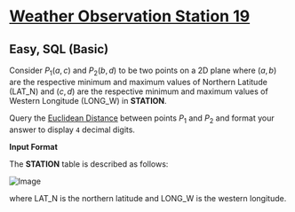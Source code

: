 # [Weather Observation Station 19](https://www.hackerrank.com/challenges/weather-observation-station-19/problem?isFullScreen=true)

## Easy, SQL (Basic)
Consider $P_1(a, c)$ and $P_2(b, d)$ to be two points on a 2D plane where $(a, b)$ are the respective minimum and maximum values of Northern Latitude (LAT_N) and $(c, d)$ are the respective minimum and maximum values of Western Longitude (LONG_W) in **STATION**.

Query the [Euclidean Distance](https://en.wikipedia.org/wiki/Euclidean_distance) between points $P_1$ and $P_2$ and format your answer to display `4` decimal digits.

**Input Format**

The **STATION** table is described as follows:

![Image](https://github.com/user-attachments/assets/d764f174-2c61-4117-abb5-f386e67ccba8)

where LAT_N is the northern latitude and LONG_W is the western longitude.